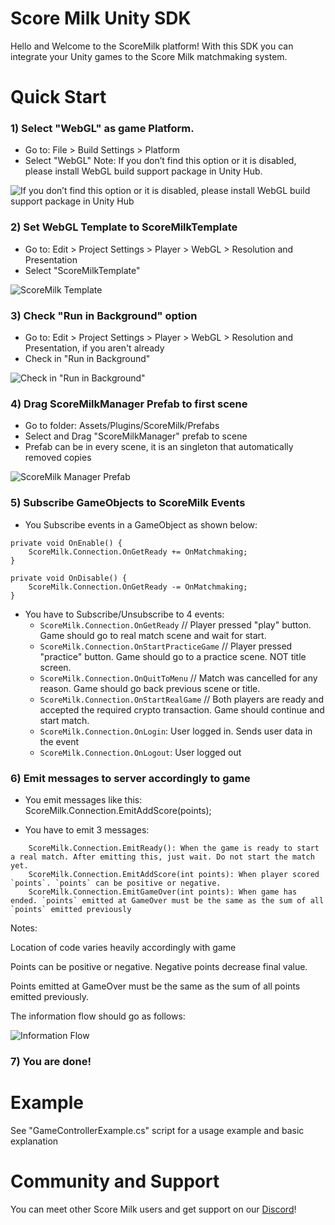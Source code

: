 # Score Milk Unity SDK
Hello and Welcome to the ScoreMilk platform!
With this SDK you can integrate your Unity games to the Score Milk matchmaking system.

# Quick Start
 ### 1) Select "WebGL" as game Platform.
- Go to: File > Build Settings > Platform
- Select "WebGL"
Note: If you don’t find this option or it is disabled, please install WebGL build support package in Unity Hub.

![If you don’t find this option or it is disabled, please install WebGL build support package in Unity Hub](TutorialImages/tutorial1.png)

 ### 2) Set WebGL Template to ScoreMilkTemplate
- Go to: Edit > Project Settings > Player > WebGL > Resolution and Presentation
- Select "ScoreMilkTemplate"

![ScoreMilk Template](TutorialImages/tutorial2.png)

 ### 3) Check "Run in Background" option
- Go to: Edit > Project Settings > Player > WebGL > Resolution and Presentation, if you aren't already
- Check in "Run in Background"

![Check in "Run in Background"](TutorialImages/tutorial3.png)

 ### 4) Drag ScoreMilkManager Prefab to first scene
- Go to folder: Assets/Plugins/ScoreMilk/Prefabs
- Select and Drag "ScoreMilkManager" prefab to scene
- Prefab can be in every scene, it is an singleton that automatically removed copies

![ScoreMilk Manager Prefab](TutorialImages/tutorial4.png)

 ### 5) Subscribe GameObjects to ScoreMilk Events
- You Subscribe events in a GameObject as shown below:
```
private void OnEnable() {
    ScoreMilk.Connection.OnGetReady += OnMatchmaking;
}

private void OnDisable() {
    ScoreMilk.Connection.OnGetReady -= OnMatchmaking;
}
```
- You have to Subscribe/Unsubscribe to 4 events:
    - `ScoreMilk.Connection.OnGetReady` // Player pressed "play" button. Game should go to real match scene and wait for start.
    - `ScoreMilk.Connection.OnStartPracticeGame` // Player pressed "practice" button. Game should go to a practice scene. NOT title screen.
    - `ScoreMilk.Connection.OnQuitToMenu` // Match was cancelled for any reason. Game should go back previous scene or title.
    - `ScoreMilk.Connection.OnStartRealGame` // Both players are ready and accepted the required crypto transaction. Game should continue and start match.
    - `ScoreMilk.Connection.OnLogin`:  User logged in. Sends user data in the event
    - `ScoreMilk.Connection.OnLogout`:  User logged out

 ### 6) Emit messages to server accordingly to game
- You emit messages like this:
ScoreMilk.Connection.EmitAddScore(points);

- You have to emit 3 messages:
```
    ScoreMilk.Connection.EmitReady(): When the game is ready to start a real match. After emitting this, just wait. Do not start the match yet.
    ScoreMilk.Connection.EmitAddScore(int points): When player scored `points`. `points` can be positive or negative.
    ScoreMilk.Connection.EmitGameOver(int points): When game has ended. `points` emitted at GameOver must be the same as the sum of all `points` emitted previously
```
Notes:

Location of code varies heavily accordingly with game

Points can be positive or negative. Negative points decrease final value.

Points emitted at GameOver must be the same as the sum of all points emitted previously.

The information flow should go as follows:

![Information Flow](TutorialImages/informationFlow.png)

 ### 7) You are done!

# Example

See "GameControllerExample.cs" script for a usage example and basic explanation

# Community and Support
You can meet other Score Milk users and get support on our [Discord](https://discord.gg/N2mEknPs)!